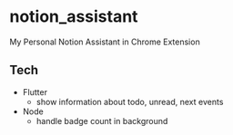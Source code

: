 # notion_assistant

My Personal Notion Assistant in Chrome Extension

## Tech
- Flutter
  - show information about todo, unread, next events
- Node
  - handle badge count in background